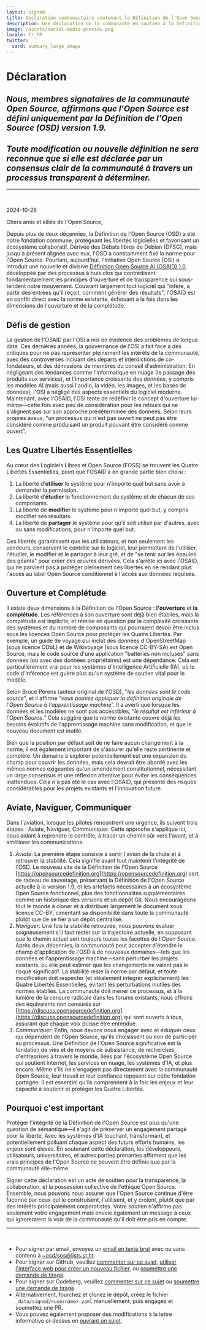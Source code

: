 ```yaml
---
layout: signed
title: Déclaration communautaire soutenant la Définition de l'Open Source (OSD)
description: Une déclaration de la communauté en soutien à la Définition de l'Open Source (OSD) version 1.9
image: /assets/social-media-preview.png
locale: fr_FR
twitter:
  card: summary_large_image
---
```


# **Déclaration**

## *Nous, membres signataires de la communauté Open Source, affirmons que l'Open Source est défini uniquement par la Définition de l'Open Source (OSD) version 1.9.*

## *Toute modification ou nouvelle définition ne sera reconnue que si elle est déclarée par un consensus clair de la communauté à travers un processus transparent à déterminer.*

---
<br>

2024-10-28

Chers amis et alliés de l'Open Source,

Depuis plus de deux décennies, la Définition de l'Open Source (OSD) a été notre fondation commune, protégeant les libertés logicielles et favorisant un écosystème collaboratif. Dérivée des Débats libres de Debian (DFSG), mais jusqu'à présent alignée avec eux, l'OSD a constamment fixé la norme pour l'Open Source. Pourtant, aujourd'hui, l'Initiative Open Source (OSI) a introduit une nouvelle et divisive [Définition Open Source AI (OSAID) 1.0](https://opensource.org/ai/open-source-ai-definition), développée par des processus à huis clos qui contredisent fondamentalement les principes d'ouverture et de transparence qui sous-tendent notre mouvement. Couvrant largement tout logiciel qui "infère, à partir des entrées qu'il reçoit, comment générer des résultats", l'OSAID est en conflit direct avec la norme existante, échouant à la fois dans les dimensions de l'ouverture et de la complétude.

## Défis de gestion

La gestion de l'OSAID par l'OSI a mis en évidence des problèmes de longue date. Ces dernières années, la gouvernance de l'OSI a fait face à des critiques pour ne pas représenter pleinement les intérêts de la communauté, avec des controverses incluant des départs et interdictions de co-fondateurs, et des démissions de membres du conseil d'administration. En négligeant des tendances comme l'informatique en nuage (le passage des produits aux services), et l'importance croissante des données, y compris les modèles AI (mais aussi l'audio, la vidéo, les images, et les bases de données), l'OSI a négligé des aspects essentiels du logiciel moderne. Maintenant, avec l'OSAID, l'OSI tente de redéfinir le concept d'ouverture lui-même—cette fois avec peu de considération pour les retours qui ne s'alignent pas sur son approche prédéterminée des données. Selon leurs propres aveux, "un processus qui n'est pas ouvert ne peut pas être considéré comme produisant un produit pouvant être considéré comme ouvert".

## Les Quatre Libertés Essentielles

Au cœur des Logiciels Libres et Open Source (FOSS) se trouvent les Quatre Libertés Essentielles, point que l'OSAID a en grande partie bien choisi :

1.	La liberté d’**utiliser** le système pour n'importe quel but sans avoir à demander la permission.
2.	La liberté d’**étudier** le fonctionnement du système et de chacun de ses composants.
3.	La liberté de **modifier** le système pour n'importe quel but, y compris modifier ses résultats.
4.	La liberté de **partager** le système pour qu'il soit utilisé par d'autres, avec ou sans modifications, pour n'importe quel but.

Ces libertés garantissent que les utilisateurs, et non seulement les vendeurs, conservent le contrôle sur le logiciel, leur permettant de l'utiliser, l'étudier, le modifier et le partager à leur gré, et de "se tenir sur les épaules des géants" pour créer des œuvres dérivées. Cela s'arrête ici avec l'OSAID, qui ne parvient pas à protéger pleinement ces libertés en ne rendant plus l'accès au label Open Source conditionnel à l'accès aux données requises.

## Ouverture et Complétude

Il existe deux dimensions à la Définition de l'Open Source : **l'ouverture** et **la complétude**. Les références à son ouverture sont déjà bien établies, mais la complétude est implicite, et remise en question par la complexité croissante des systèmes et du nombre de composants qui pourraient devoir être inclus sous les licences Open Source pour protéger les Quatre Libertés. Par exemple, un guide de voyage qui inclut des données d'OpenStreetMap (sous licence ODbL) et de Wikivoyage (sous licence CC-BY-SA) est Open Source, mais le code source d'une application "batteries non incluses" sans données (ou avec des données propriétaires) est une dépendance. Cela est particulièrement vrai pour les systèmes d'Intelligence Artificielle (IA), où le code d'inférence est guère plus qu'un système de soutien vital pour le modèle.

Selon Bruce Perens (auteur original de l'OSD), "*les données sont le code source*", et il affirme “*vous pouvez appliquer la définition originale de l'Open Source à l'apprentissage machine*”. Il a averti que lorsque les données et les modèles ne sont pas accessibles, “*le résultat est inférieur à l'Open Source.*” Cela suggère que la norme existante couvre déjà les besoins évolutifs de l'apprentissage machine sans modification, et que le nouveau document est inutile.

Bien que la position par défaut soit de ne faire aucun changement à la norme, il est également important de s'assurer qu'elle reste pertinente et complète. Un domaine à explorer potentiellement est une expansion du champ pour couvrir les données, mais cela devrait être abordé avec les mêmes normes exigeantes qu'un amendement constitutionnel, nécessitant un large consensus et une réflexion attentive pour éviter les conséquences inattendues. Cela n'a pas été le cas avec l'OSAID, qui présente des risques considérables pour les projets existants et l'innovation future.

## Aviate, Naviguer, Communiquer

Dans l'aviation, lorsque les pilotes rencontrent une urgence, ils suivent trois étapes : Aviate, Naviguer, Communiquer. Cette approche s'applique ici, nous aidant à reprendre le contrôle, à tracer un chemin sûr vers l'avant, et à améliorer les communications.

1.	*Aviate*: La première étape consiste à sortir l'avion de la chute et à retrouver la stabilité. Cela signifie avant tout maintenir l'intégrité de l'OSD. Le nouveau site de la Définition de l'Open Source [https://opensourcedefinition.org](https://opensourcedefinition.org) sert de radeau de sauvetage, préservant la Définition de l'Open Source actuelle à la version 1.9, et les artefacts nécessaires à un écosystème Open Source fonctionnel, plus des fonctionnalités supplémentaires comme un historique des versions et un dépôt Git. Nous encourageons tout le monde à cloner et à distribuer largement le document sous licence CC-BY, cimentant sa disponibilité dans toute la communauté plutôt que de se fier à un dépôt centralisé.
2.	*Naviguer*: Une fois la stabilité retrouvée, nous pouvons évaluer soigneusement s'il faut rester sur la trajectoire actuelle, en supposant que le chemin actuel sert toujours toutes les facettes de l'Open Source. Après deux décennies, la communauté peut accepter d'étendre le champ d'application de l'OSD à de nouveaux domaines—tels que les données et l'apprentissage machine—sans perturber les projets existants, ou elle peut estimer que les changements ne valent pas le risque significatif. La stabilité reste la norme par défaut, et toute modification doit respecter (et idéalement intégrer explicitement) les Quatre Libertés Essentielles, évitant les perturbations inutiles des normes établies. La communauté doit mener ce processus, et à la lumière de la censure radicale dans les forums existants, nous offrons des équivalents non censurés sur [https://discuss.opensourcedefinition.org](https://discuss.opensourcedefinition.org) qui sont ouverts à tous, assurant que chaque voix puisse être entendue.
3.	*Communiquer*: Enfin, nous devons nous engager avec et éduquer ceux qui dépendent de l'Open Source, qu'ils choisissent ou non de participer au processus. Une Définition de l'Open Source significative est la fondation de vies et de moyens de subsistance, de recherches, d'entreprises à travers le monde, liées par l'écosystème Open Source qui soutient internet, les services en nuage, les systèmes d'IA, et plus encore. Même s'ils ne s'engagent pas directement avec la communauté Open Source, leur travail et leur confiance reposent sur cette fondation partagée. Il est essentiel qu'ils comprennent à la fois les enjeux et leur capacité à soutenir et protéger les Quatre Libertés.

## Pourquoi c'est important

Protéger l'intégrité de la Définition de l'Open Source est plus qu'une question de sémantique—il s'agit de préserver un engagement partagé pour la liberté. Avec les systèmes d'IA touchant, transformant, et potentiellement polluant chaque aspect des futurs efforts humains, les enjeux sont élevés. En soutenant cette déclaration, les développeurs, utilisateurs, universitaires, et autres parties prenantes affirment que les vrais principes de l'Open Source ne peuvent être définis que par la communauté elle-même.

Signer cette déclaration est un acte de soutien pour la transparence, la collaboration, et la possession collective de l'éthique Open Source. Ensemble, nous pouvons nous assurer que l'Open Source continue d'être façonné par ceux qui le construisent, l'utilisent, et y croient, plutôt que par des intérêts principalement corporatistes. Votre soutien n'affirme pas seulement votre engagement mais envoie également un message à ceux qui ignoreraient la voix de la communauté qu'il doit être pris en compte.

---
<br>

- Pour signer par email, envoyez un [email en texte brut](https://useplaintext.email/) avec ou sans contenu à [~osd/sos@lists.sr.ht](mailto:~osd/sos@lists.sr.ht).
- Pour signer sur GitHub, veuillez [commenter sur ce sujet](https://github.com/OpenSourceDefinition/SaveOpenSource/issues/1), [utiliser l'interface web pour créer un nouveau fichier](https://github.com/OpenSourceDefinition/SaveOpenSource/new/master/_data/signed), ou [soumettre une demande de tirage](https://github.com/OpenSourceDefinition/SaveOpenSource/pulls).
- Pour signer sur Codeberg, veuillez [commenter sur ce sujet](https://codeberg.org/osd/sos/issues/1) ou [soumettre une demande de tirage](https://codeberg.org/osd/sos/pulls).
- Alternativement, fourchez et clonez le dépôt, créez le fichier `_data/signed/<username>.yaml` manuellement, puis engagez et soumettez une PR.
- Vous pouvez également proposer des modifications à la lettre informative ci-dessus en [ouvrant un sujet](https://codeberg.org/osd/sos/issues).